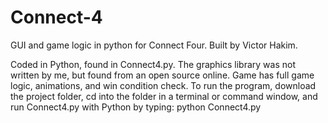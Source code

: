 # Connect-4
GUI and game logic in python for Connect Four. Built by Victor Hakim.

Coded in Python, found in Connect4.py. The graphics library was not written by me, but found from an open source online.
Game has full game logic, animations, and win condition check. To run the program, download the project folder, cd into the folder in a terminal or command window, and run Connect4.py with Python by typing: python Connect4.py

